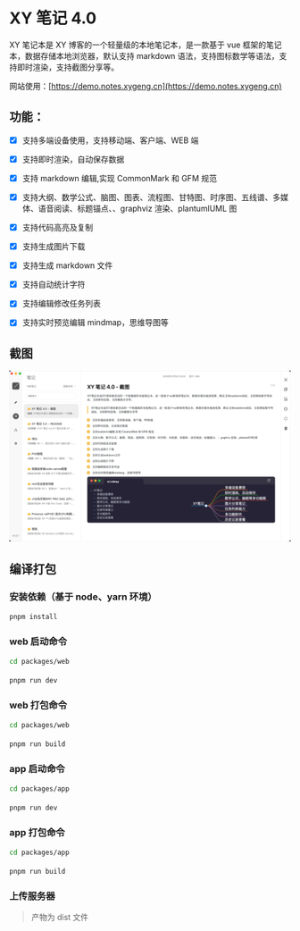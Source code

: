 # XY 笔记 4.0

XY 笔记本是 XY 博客的一个轻量级的本地笔记本，是一款基于 vue 框架的笔记本，数据存储本地浏览器，默认支持 markdown 语法，支持图标数学等语法，支持即时渲染，支持截图分享等。

网站使用：[https://demo.notes.xygeng.cn](https://demo.notes.xygeng.cn)

## 功能：

- [x] 支持多端设备使用，支持移动端、客户端、WEB 端

- [x] 支持即时渲染，自动保存数据

- [x] 支持 markdown 编辑,实现 CommonMark 和 GFM 规范

- [x] 支持大纲、数学公式、脑图、图表、流程图、甘特图、时序图、五线谱、多媒体、语音阅读、标题锚点、、graphviz 渲染、plantumlUML 图

- [x] 支持代码高亮及复制

- [x] 支持生成图片下载

- [x] 支持生成 markdown 文件

- [x] 支持自动统计字符

- [x] 支持编辑修改任务列表

- [x] 支持实时预览编辑 mindmap，思维导图等

## 截图

![](./screenshot/1.png)

## 编译打包

### 安装依赖（基于 node、yarn 环境）

```bash
pnpm install
```

### web 启动命令

```bash
cd packages/web

pnpm run dev
```

### web 打包命令

```bash
cd packages/web

pnpm run build
```

### app 启动命令

```bash
cd packages/app

pnpm run dev
```

### app 打包命令

```bash
cd packages/app

pnpm run build
```

### 上传服务器

> 产物为 dist 文件
